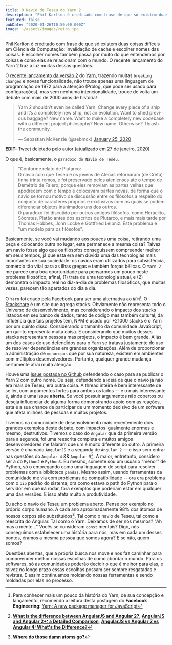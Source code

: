```yaml
---
title: O Navio de Teseu do Yarn 2
description: "Phil Karlton é creditado com frase de que só existem duas coisas difíceis em Ciência da Computação: invalidação de cache e escolher nomes das coisas. E escolher nomes também passa por muito do que entendemos por coisas e como elas se relacionam com o mundo. O recente lançamento do Yarn 2 traz à luz muitas dessas questões"
featured: false
pubDate: "2020-01-26T10:50:00.000Z"
image: ~/assets/images/retro.jpg
---
```


<p class="lead">Phil Karlton é creditado com frase de que só existem duas coisas difíceis em Ciência da Computação: invalidação de cache e escolher nomes das coisas. E escolher nomes também passa por muito do que entendemos por coisas e como elas se relacionam com o mundo. O recente lançamento do Yarn 2 traz à luz muitas dessas questões.</p>

O [recente lançamento da versão 2](https://dev.to/arcanis/introducing-yarn-2-4eh1) do [Yarn](https://yarnpkg.com/), trazendo muitas `breaking changes` e novas funcionalidade, não trouxe apenas uma linguagem de programação de 1972 para a atenção (Prolog, que pode ser usado para configurações), mas sem nenhuma intencionalidade, trouxe de volta um debate com mais de 2000 anos de história!

<blockquote class="twitter-tweet"><p lang="en" dir="ltr">Yarn 2 shouldn’t even be called Yarn. Change every piece of a ship and it’s a completely new ship, not an evolution. Want to shed previous baggage? New name. Want to make a completely new codebase with a different project philosophy? New name. Otherwise? Thrash the community.</p>&mdash; Sebastian McKenzie (@sebmck) <a href="https://twitter.com/sebmck/status/1221142224936804353?ref_src=twsrc%5Etfw">January 25, 2020</a></blockquote></script>

**EDIT:** Tweet deletado pelo autor (atualizado em 27 de janeiro, 2020)

O que é, basicamente, o `paradoxo do Navio de Teseu`.

> "Conforme relato de Plutarco:  
> O navio com que Teseu e os jovens de Atenas retornaram (de Creta) tinha trinta remos, e foi preservado pelos atenienses até o tempo de Demétrio de Falero, porque eles removiam as partes velhas que apodrecem com o tempo e colocavam partes novas, de forma que o navio se tornou motivo de discussão entre os filósofos a respeito do conjunto de caracteres próprios e exclusivos com os quais se podem diferenciar objetos inanimados uns dos outros.  
> O paradoxo foi discutido por outros antigos filósofos, como Heráclito, Sócrates, Platão antes dos escritos de Plutarco, e mais mais tarde por Thomas Hobbes, John Locke e Gottfried Leibniz. Este problema é "um modelo para os filósofos".

Basicamente, se você vai mudando aos poucos uma coisa, retirando uma peça e colocando outra no lugar, esta permanece a mesma coisa? Talvez um navio fosse algo que os filósofos conseguissem compreender melhor em seus tempos, já que esta era sem dúvida uma das tecnologias mais importantes de sua sociedade: os navios eram utilizados para subsistência, comércio tão vital para as ilhas gregas e também forças bélicas. O `Yarn 2` me parece uma boa oportunidade para pensarmos um pouco neste problema filosófico, afinal, (1) trata de uma tecnologia atual, e (2) demonstra o impacto real no dia-a-dia de problemas filosóficos, que muitas vezes, parecem tão apartados do dia a dia.

O `Yarn` foi criado pela Facebook para ser uma alternativa ao `NPM`[^1]. O [Stackshare](https://stackshare.io/stackups/npm-vs-yarn) é um site que agrega stacks. Obviamente não representa todo o Universo de desenvolvimento, mas considerando o impacto dos stacks listados em seu banco de dados, tanto de código mas também cultural, da influência que tais projetos tem, NPM é usado por +21000 stacks e o Yarn por um quinto disso. Considerando o tamanho da comunidade JavaScript, um quinto representa muita coisa. E considerando que muitos desses stacks representam pessoas mas projetos, o impacto é bem grande. Aliás um dos casos de uso defendidos para o Yarn se tratava justamente do uso de resolver dependências em grandes organizações. Além de proporcionar a administração de `monorepos` que por sua natureza, existem em ambientes com múltiplos desenvolvedores. Portanto, qualquer grande mudança certamente atrai muita atenção.

Houve uma [issue postada no Github](https://github.com/yarnpkg/berry/issues/766) defendendo o caso para se publicar o Yarn 2 com outro nome. Ou seja, defendendo a ideia de que o navio já não era mais de Teseu, era outra coisa. A thread inteira é bem interessante de se ler, com argumentos fortes para ambos os lados — e o mais interessante é, ainda é uma issue **aberta**. Se você possuir argumentos não cobertos ou deseja influenciar de alguma forma demonstrando apoio com as reações, esta é a sua chance de participar de um momento decisivo de um software que afeta milhões de pessoas e muitos projetos.

Tivemos na comunidade de desenvolvimento mais recentemente dois grandes exemplos deste debate, com impactos igualmente enormes e mesmo, destrutivos. Tivemos o caso do `Angular` que da primeira versão para a segunda, foi uma reescrita completa e muitos amigos desenvolvedores me falaram que um é muito diferente do outro. A primeira versão é chamada `AngularJS` e a segunda de `Angular 2` —  e isso sem entrar nas questões do `Angular 4` && `Angular 5`[^2]. A maior, entretanto, considero ser a do `Python2` e `Python3`. Eu mesmo, somente sou um usuário "menor" de Python, só o empregando como uma linguagem de script para resolver problemas com a biblioteca `pandas`. Mesmo assim, usando ferramentas da comunidade me via com problemas de compatibilidade -- ora era problema com o `pip` padrão do sistema, ora como estava o path do Python para o servidor em que irá rodar, fora exemplos que poderiam estar em qualquer uma das versões. E isso afeta muito a produtividade.

Eu acho o navio de Teseu um problema aberto. Pense por exemplo no próprio corpo humano. A cada ano aproximadamente 98% dos átomos de nossos corpos são substituídos[^3]. Tal como o navio de Teseu, tal como a reescrita do Angular. Tal como o Yarn. Deixamos de ser nós mesmos? "Ah mas a mente..." Vocês se consideram `const` mentais? Digo, nós conseguimos estabelecer uma história para nós, mas em cada um desses pontos, éramos a mesma pessoa que somos agora? E se não, quem somos?

Questões abertas, que a própria busca nos move e nos faz caminhar para compreender melhor nossas escolhas de como abordar o mundo. Para os softwares, só as comunidades poderão decidir o que é melhor para elas, e talvez no longo prazo essas escolhas possam ser sempre resgatadas e revistas. E assim continuamos moldando nossas ferramentas e sendo moldadas por elas no processo.

[^1]: Para conhecer mais um pouco da história do Yarn, de sua concepção e lançamento, recomendo a leitura desta postagem do **Facebook Engineering**: [Yarn: A new package manager for JavaScript](https://engineering.fb.com/web/yarn-a-new-package-manager-for-javascript/)

[^2]: [**What is the difference between AngularJS and Angular 2?**](https://www.quora.com/What-is-the-difference-between-AngularJS-and-Angular-2), [**AngularJS and Angular 2+: a Detailed Comparison**](https://www.sitepoint.com/angularjs-vs-angular/), [**AngularJS vs Angular 2 vs Angular 4: What's the Difference?**](https://www.guru99.com/angularjs-1-vs-2-vs-4-vs-5-difference.html)

[^3]: [**Where do those damn atoms go?**](https://stevegrand.wordpress.com/2009/01/12/where-do-those-damn-atoms-go/)